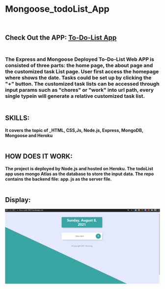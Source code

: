 # Mongoose_todoList_App</br></br>

## Check Out the APP: [To-Do-List App](https://fierce-castle-96071.herokuapp.com/work)<br/><br/>

### The Express and Mongoose Deployed To-Do-List Web APP is consisted of three parts: the home page, the about page and the customized task List page. User first access the homepage where shows the date. Tasks could be set up by clicking the "+" button.  The customized task lists can be accessed through input params such as "chores" or "work" into url path, every single typein will generate a relative customized task list.</br></br>

## SKILLS:
#### It covers the topic of **_HTML, CSS,Js, Node.js, Express, MongoDB, Mongoose and Heroku**<br/><br/>


## HOW DOES IT WORK:
#### The project is deployed by Node.js and hosted on Heroku. The todoList app uses mongo Atlas as the database to store the input data.   The repo contains the backend file: app. js as the server file. <br/><br/> 

## Display:<br/>

![Farmers Market Finder Demo](gif/todoList.gif)




